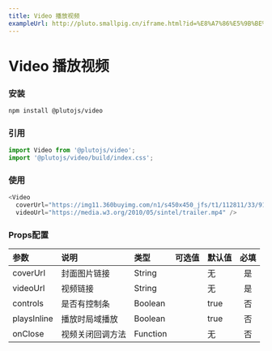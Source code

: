 ```yaml
---
title: Video 播放视频
exampleUrl: http://pluto.smallpig.cn/iframe.html?id=%E8%A7%86%E5%9B%BE%E7%BB%84%E4%BB%B6-video-%E8%A7%86%E9%A2%91%E7%BB%84%E4%BB%B6--story-1
---
```


# Video 播放视频

### 安装
``` bash
npm install @plutojs/video
```

### 引用
``` js
import Video from '@plutojs/video';
import '@plutojs/video/build/index.css';
```

### 使用
``` js
<Video
  coverUrl="https://img11.360buyimg.com/n1/s450x450_jfs/t1/112811/33/9121/246982/5ed786a7E22ec29b5/dc259bda64040882.jpg"
  videoUrl="https://media.w3.org/2010/05/sintel/trailer.mp4" />
```

### Props配置
| 参数 | 说明 | 类型 | 可选值 | 默认值 | 必填 |
| :-- | :-- | :-- | :-- | :-- | :--: |
| coverUrl | 封面图片链接 | String || 无 | 是 |
| videoUrl | 视频链接 | String || 无 | 是 |
| controls | 是否有控制条 | Boolean || true | 否 |
| playsInline | 播放时局域播放 | Boolean || true | 否 |
| onClose | 视频关闭回调方法 | Function || 无 | 否 |